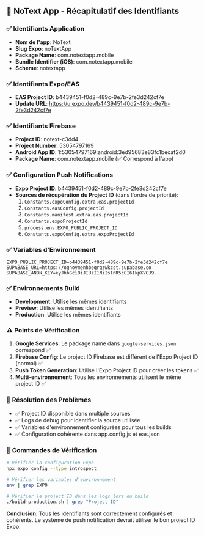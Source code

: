 ## 📱 NoText App - Récapitulatif des Identifiants

### ✅ **Identifiants Application**
- **Nom de l'app**: NoText
- **Slug Expo**: noTextApp  
- **Package Name**: com.notextapp.mobile
- **Bundle Identifier (iOS)**: com.notextapp.mobile
- **Scheme**: notextapp

### ✅ **Identifiants Expo/EAS**
- **EAS Project ID**: b4439451-f0d2-489c-9e7b-2fe3d242cf7e
- **Update URL**: https://u.expo.dev/b4439451-f0d2-489c-9e7b-2fe3d242cf7e

### ✅ **Identifiants Firebase**
- **Project ID**: notext-c3dd4
- **Project Number**: 53054797169
- **Android App ID**: 1:53054797169:android:3ed95683e83fc1becaf2d0
- **Package Name**: com.notextapp.mobile (✅ Correspond à l'app)

### ✅ **Configuration Push Notifications**
- **Expo Project ID**: b4439451-f0d2-489c-9e7b-2fe3d242cf7e
- **Sources de récupération du Project ID** (dans l'ordre de priorité):
  1. `Constants.expoConfig.extra.eas.projectId`
  2. `Constants.easConfig.projectId`
  3. `Constants.manifest.extra.eas.projectId`
  4. `Constants.expoProjectId`
  5. `process.env.EXPO_PUBLIC_PROJECT_ID`
  6. `Constants.expoConfig.extra.expoProjectId`

### ✅ **Variables d'Environnement**
```env
EXPO_PUBLIC_PROJECT_ID=b4439451-f0d2-489c-9e7b-2fe3d242cf7e
SUPABASE_URL=https://ognoymenhbegrqzwkcst.supabase.co
SUPABASE_ANON_KEY=eyJhbGciOiJIUzI1NiIsInR5cCI6IkpXVCJ9...
```

### ✅ **Environnements Build**
- **Development**: Utilise les mêmes identifiants
- **Preview**: Utilise les mêmes identifiants  
- **Production**: Utilise les mêmes identifiants

### ⚠️ **Points de Vérification**
1. **Google Services**: Le package name dans `google-services.json` correspond ✅
2. **Firebase Config**: Le project ID Firebase est différent de l'Expo Project ID (normal) ✅
3. **Push Token Generation**: Utilise l'Expo Project ID pour créer les tokens ✅
4. **Multi-environnement**: Tous les environnements utilisent le même project ID ✅

### 🔧 **Résolution des Problèmes**
- ✅ Project ID disponible dans multiple sources
- ✅ Logs de debug pour identifier la source utilisée
- ✅ Variables d'environnement configurées pour tous les builds
- ✅ Configuration cohérente dans app.config.js et eas.json

### 📝 **Commandes de Vérification**
```bash
# Vérifier la configuration Expo
npx expo config --type introspect

# Vérifier les variables d'environnement
env | grep EXPO

# Vérifier le project ID dans les logs lors du build
./build-production.sh | grep "Project ID"
```

**Conclusion**: Tous les identifiants sont correctement configurés et cohérents. Le système de push notification devrait utiliser le bon project ID Expo.
